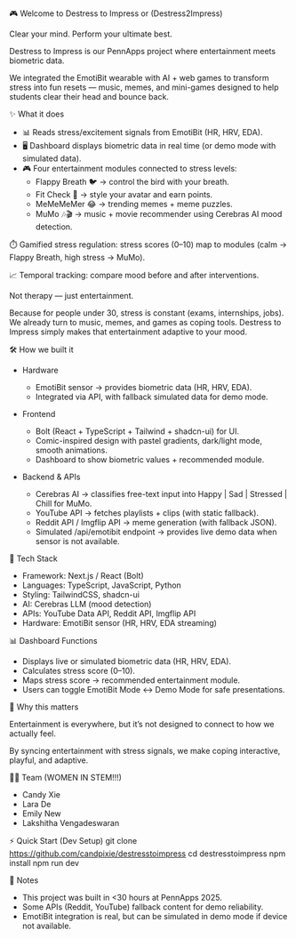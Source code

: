 🎮 Welcome to Destress to Impress or (Destress2Impress)

Clear your mind. Perform your ultimate best.

Destress to Impress is our PennApps project where entertainment meets biometric data.

We integrated the EmotiBit wearable with AI + web games to transform stress into fun resets — music, memes, and mini-games designed to help students clear their head and bounce back.

✨ What it does
- 📊 Reads stress/excitement signals from EmotiBit (HR, HRV, EDA).
- 🖥️ Dashboard displays biometric data in real time (or demo mode with simulated data).
- 🎮 Four entertainment modules connected to stress levels:
  - Flappy Breath 🐦 → control the bird with your breath.
  - Fit Check 👗 → style your avatar and earn points.
  - MeMeMeMer 😂 → trending memes + meme puzzles.
  - MuMo 🎶🎬 → music + movie recommender using Cerebras AI mood detection.

⏱️ Gamified stress regulation: stress scores (0–10) map to modules (calm → Flappy Breath, high stress → MuMo).

📈 Temporal tracking: compare mood before and after interventions.

Not therapy — just entertainment.

Because for people under 30, stress is constant (exams, internships, jobs). We already turn to music, memes, and games as coping tools. Destress to Impress simply makes that entertainment adaptive to your mood.

🛠️ How we built it
- Hardware
  - EmotiBit sensor → provides biometric data (HR, HRV, EDA).
  - Integrated via API, with fallback simulated data for demo mode.

- Frontend
  - Bolt (React + TypeScript + Tailwind + shadcn-ui) for UI.
  - Comic-inspired design with pastel gradients, dark/light mode, smooth animations.
  - Dashboard to show biometric values + recommended module.

- Backend & APIs
  - Cerebras AI → classifies free-text input into Happy | Sad | Stressed | Chill for MuMo.
  - YouTube API → fetches playlists + clips (with static fallback).
  - Reddit API / Imgflip API → meme generation (with fallback JSON).
  - Simulated /api/emotibit endpoint → provides live demo data when sensor is not available.

🧩 Tech Stack
- Framework: Next.js / React (Bolt)
- Languages: TypeScript, JavaScript, Python
- Styling: TailwindCSS, shadcn-ui
- AI: Cerebras LLM (mood detection)
- APIs: YouTube Data API, Reddit API, Imgflip API
- Hardware: EmotiBit sensor (HR, HRV, EDA streaming)

📊 Dashboard Functions
- Displays live or simulated biometric data (HR, HRV, EDA).
- Calculates stress score (0–10).
- Maps stress score → recommended entertainment module.
- Users can toggle EmotiBit Mode ↔ Demo Mode for safe presentations.

🚀 Why this matters

Entertainment is everywhere, but it’s not designed to connect to how we actually feel.

By syncing entertainment with stress signals, we make coping interactive, playful, and adaptive.

👩‍💻 Team (WOMEN IN STEM!!!)
- Candy Xie
- Lara De
- Emily New
- Lakshitha Vengadeswaran

⚡ Quick Start (Dev Setup)
git clone https://github.com/candpixie/destresstoimpress
cd destresstoimpress
npm install
npm run dev

📝 Notes
- This project was built in <30 hours at PennApps 2025.
- Some APIs (Reddit, YouTube)  fallback content for demo reliability.
- EmotiBit integration is real, but can be simulated in demo mode if device not available.
